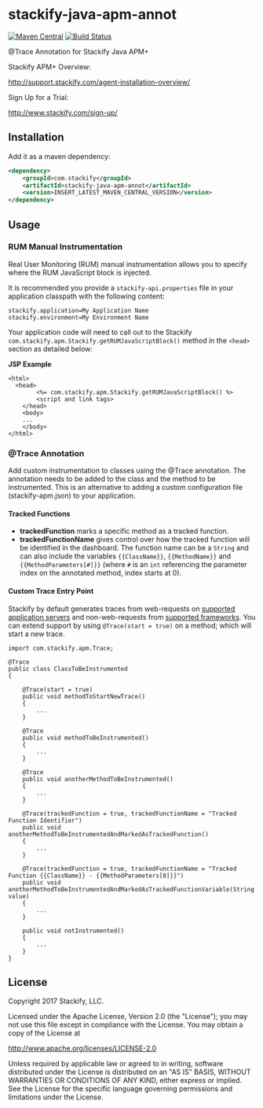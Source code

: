 # stackify-java-apm-annot

[![Maven Central](https://maven-badges.herokuapp.com/maven-central/com.stackify/stackify-java-apm-annot/badge.svg)](http://mvnrepository.com/artifact/com.stackify/stackify-java-apm-annot)
[![Build Status](https://travis-ci.org/stackify/stackify-java-apm-annot.png)](https://travis-ci.org/stackify/stackify-java-apm-annot)

@Trace Annotation for Stackify Java APM+

Stackify APM+ Overview:

http://support.stackify.com/agent-installation-overview/

Sign Up for a Trial:

http://www.stackify.com/sign-up/

## Installation

Add it as a maven dependency:
```xml
<dependency>
    <groupId>com.stackify</groupId>
    <artifactId>stackify-java-apm-annot</artifactId>
    <version>INSERT_LATEST_MAVEN_CENTRAL_VERSION</version>
</dependency>
```

## Usage


### RUM Manual Instrumentation 

Real User Monitoring (RUM) manual instrumentation allows you to specify where the RUM JavaScript block is injected. 

It is recommended you provide a `stackify-api.properties` file in your application classpath with the following content: 

````
stackify.application=My Application Name
stackify.environment=My Environment Name
````

Your application code will need to call out to the Stackify `com.stackify.apm.Stackify.getRUMJavaScriptBlock()` method in the `<head>` section as detailed below: 

**JSP Example**
  
````
<html>
  <head> 
        <%= com.stackify.apm.Stackify.getRUMJavaScriptBlock() %>
        <script and link tags>
    </head>
    <body>
    ... 
    </body>
</html>
````


### @Trace Annotation

Add custom instrumentation to classes using the @Trace annotation. The annotation needs to be added to
the class and the method to be instrumented. This is an alternative to adding a custom configuration
file (stackify-apm.json) to your application.


#### Tracked Functions
* **trackedFunction**  marks a specific method as a tracked function.
* **trackedFunctionName** gives control over how the tracked function will be identified in the dashboard. The function
name can be a `String` and can also include the variables `{{ClassName}}`, `{{MethodName}}` and `{{MethodParameters[#]}}`
(where `#` is an `int` referencing the parameter index on the annotated method, index starts at 0).

#### Custom Trace Entry Point
Stackify by default generates traces from web-requests on [supported application servers](http://support.stackify.com/hc/en-us/articles/209709913-What-Java-Application-Containers-and-Frameworks-are-Supported-) 
and non-web-requests from [supported frameworks](http://support.stackify.com/hc/en-us/articles/209709913-What-Java-Application-Containers-and-Frameworks-are-Supported-).
You can extend support by using `@Trace(start = true)` on a method; which will start a new trace. 

```
import com.stackify.apm.Trace;

@Trace
public class ClassToBeInstrumented 
{

    @Trace(start = true)
    public void methodToStartNewTrace()
    {
        ...
    }

    @Trace
    public void methodToBeInstrumented()
    {
        ...
    }
    
    @Trace
    public void anotherMethodToBeInstrumented()
    {
        ...
    }

    @Trace(trackedFunction = true, trackedFunctionName = "Tracked Function Identifier")
    public void anotherMethodToBeInstrumentedAndMarkedAsTrackedFunction()
    {
        ...
    }

    @Trace(trackedFunction = true, trackedFunctionName = "Tracked Function {{ClassName}} - {{MethodParameters[0]}}")
    public void anotherMethodToBeInstrumentedAndMarkedAsTrackedFunctionVariable(String value)
    {
        ...
    }

    public void notInstrumented()
    {
        ...
    }
}
```

## License

Copyright 2017 Stackify, LLC.

Licensed under the Apache License, Version 2.0 (the "License");
you may not use this file except in compliance with the License.
You may obtain a copy of the License at

   http://www.apache.org/licenses/LICENSE-2.0

Unless required by applicable law or agreed to in writing, software
distributed under the License is distributed on an "AS IS" BASIS,
WITHOUT WARRANTIES OR CONDITIONS OF ANY KIND, either express or implied.
See the License for the specific language governing permissions and
limitations under the License.
